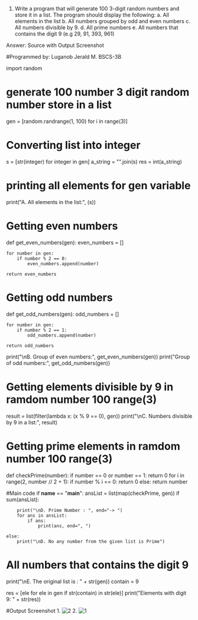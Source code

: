 1. Write a program that will generate 100 3-digit random numbers and 
store it in a list. The program should display the following: 
a. All elements in the list 
b. All numbers grouped by odd and even numbers 
c. All numbers divisible by 9. 
d. All prime numbers 
e. All numbers that contains the digit 9 (e.g 29, 91, 393, 961) 

Answer: Source with Output Screenshot


#Programmed by: Luganob Jerald M. BSCS-3B

import random

# generate 100 number 3 digit random number store in a list
gen = [random.randrange(1, 100) for i in range(3)]

# Converting list into integer
s = [str(integer) for integer in gen]
a_string = "".join(s)
res = int(a_string)

# printing all elements for gen variable
print("A. All elements in the list:", (s))

# Getting even numbers
def get_even_numbers(gen):
    even_numbers = []

    for number in gen:
        if number % 2 == 0:
            even_numbers.append(number)

    return even_numbers

# Getting odd numbers
def get_odd_numbers(gen):
    odd_numbers = []

    for number in gen:
        if number % 2 == 1:
            odd_numbers.append(number)

    return odd_numbers

print("\nB. Group of even numbers:", get_even_numbers(gen))
print("Group of odd numbers:", get_odd_numbers(gen))

# Getting elements divisible by 9 in ramdom number 100 range(3)
result = list(filter(lambda x: (x % 9 == 0), gen))
print("\nC. Numbers divisible by 9 in a list:", result)

# Getting prime elements in ramdom number 100 range(3)
def checkPrime(number):
    if number == 0 or number == 1:
        return 0
    for i in range(2, number // 2 + 1):
        if number % i == 0:
            return 0
    else:
        return number

#Main code
if __name__ == "__main__":
    ansList = list(map(checkPrime, gen))
    if sum(ansList):

        print("\nD. Prime Number : ", end="-> ")
        for ans in ansList:
            if ans:
                print(ans, end=", ")

    else:
        print("\nD. No any number from the given list is Prime")


# All numbers that contains the digit 9
print("\nE. The original list is : " + str(gen))
contain = 9

res = [ele for ele in gen if str(contain) in str(ele)]
print("Elements with digit 9: " + str(res))


#Output Screenshot
1.
![2](https://user-images.githubusercontent.com/89097911/181309809-29ceaf11-1d26-4cd8-958c-c538df6915d0.png)
2.
![1](https://user-images.githubusercontent.com/89097911/181309820-08329bf0-592d-4790-8f0b-d6dcca0bd2ad.png)

